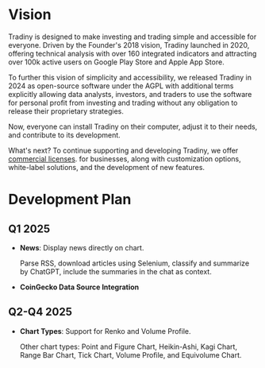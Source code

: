 # Vision

Tradiny is designed to make investing and trading simple and accessible for everyone.
Driven by the Founder's 2018 vision, Tradiny launched in 2020, offering technical analysis with over 160 integrated indicators and attracting over 100k active users on Google Play Store and Apple App Store.

To further this vision of simplicity and accessibility, we released Tradiny in 2024 as open-source software under the AGPL with additional terms explicitly allowing data analysts, investors, and traders to use the software for personal profit from investing and trading without any obligation to release their proprietary strategies.

Now, everyone can install Tradiny on their computer, adjust it to their needs, and contribute to its development.

What's next? To continue supporting and developing Tradiny, we offer [commercial licenses](license.md). for businesses, along with customization options, white-label solutions, and the development of new features.

# Development Plan

## Q1 2025

- **News**: Display news directly on chart.

    Parse RSS, download articles using Selenium, classify and summarize by ChatGPT, include the summaries in the chat as context.

- **CoinGecko Data Source Integration**

## Q2-Q4 2025

- **Chart Types**: Support for Renko and Volume Profile.

    Other chart types: Point and Figure Chart, Heikin-Ashi, Kagi Chart, Range Bar Chart, Tick Chart, Volume Profile, and Equivolume Chart.
